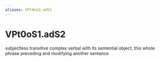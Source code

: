 ```yaml
---
aliases: VPt0oS1.adS2
---
```

# VPt0oS1.adS2

subjectless transitive complex verbal with its sentential object, this whole phrase preceding and modifying another sentence